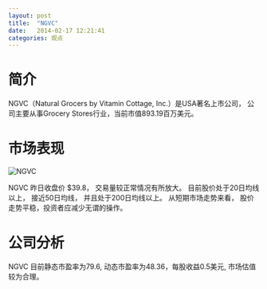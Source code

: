 ```yaml
---
layout: post
title:  "NGVC"
date:   2014-02-17 12:21:41
categories: 观点
---
```


# 简介
NGVC（Natural Grocers by Vitamin Cottage, Inc.）是USA著名上市公司，
公司主要从事Grocery Stores行业，当前市值893.19百万美元。

# 市场表现

![NGVC](http://finviz.com/chart.ashx?t=NGVC&ty=c&ta=1&p=d&s=l)

NGVC 昨日收盘价 $39.8，
交易量较正常情况有所放大。
目前股价处于20日均线以上，
接近50日均线，
并且处于200日均线以上。
从短期市场走势来看，
股价走势平稳，投资者应减少无谓的操作。

# 公司分析
NGVC 目前静态市盈率为79.6, 动态市盈率为48.36，每股收益0.5美元,
市场估值较为合理。
